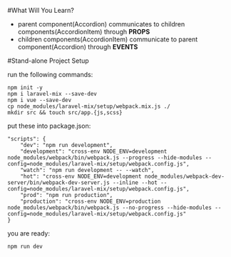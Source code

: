 #What Will You Learn?
- parent component(Accordion) communicates to children components(AccordionItem) through **PROPS**
- children components(AccordionItem) communicate to parent component(Accordion) through **EVENTS** 

#Stand-alone Project Setup

run the following commands:
~~~
npm init -y
npm i laravel-mix --save-dev
npm i vue --save-dev
cp node_modules/laravel-mix/setup/webpack.mix.js ./
mkdir src && touch src/app.{js,scss}
~~~

put these into package.json:
~~~
"scripts": {
    "dev": "npm run development",
    "development": "cross-env NODE_ENV=development node_modules/webpack/bin/webpack.js --progress --hide-modules --config=node_modules/laravel-mix/setup/webpack.config.js",
    "watch": "npm run development -- --watch",
    "hot": "cross-env NODE_ENV=development node_modules/webpack-dev-server/bin/webpack-dev-server.js --inline --hot --config=node_modules/laravel-mix/setup/webpack.config.js",
    "prod": "npm run production",
    "production": "cross-env NODE_ENV=production node_modules/webpack/bin/webpack.js --no-progress --hide-modules --config=node_modules/laravel-mix/setup/webpack.config.js"
}
~~~

you are ready:
~~~
npm run dev
~~~
